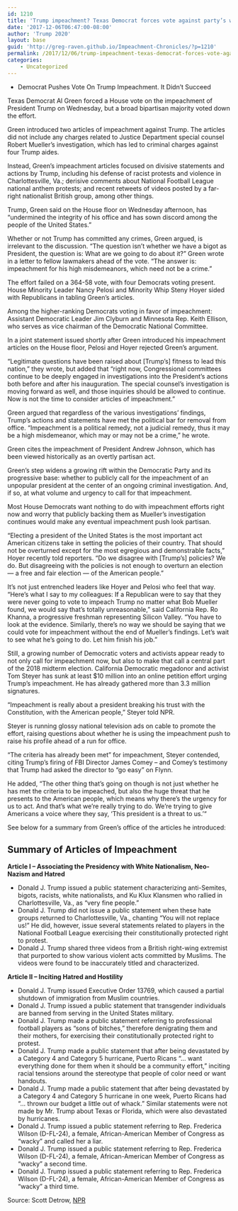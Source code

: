 ```yaml
---
id: 1210
title: 'Trump impeachment? Texas Democrat forces vote against party’s wishes'
date: '2017-12-06T06:47:00-08:00'
author: 'Trump 2020'
layout: base
guid: 'http://greg-raven.github.io/Impeachment-Chronicles/?p=1210'
permalink: /2017/12/06/trump-impeachment-texas-democrat-forces-vote-against-partys-wishes/
categories:
    - Uncategorized
---
```


- Democrat Pushes Vote On Trump Impeachment. It Didn’t Succeed

Texas Democrat Al Green forced a House vote on the impeachment of President Trump on Wednesday, but a broad bipartisan majority voted down the effort.

Green introduced two articles of impeachment against Trump. The articles did not include any charges related to Justice Department special counsel Robert Mueller’s investigation, which has led to criminal charges against four Trump aides.

Instead, Green’s impeachment articles focused on divisive statements and actions by Trump, including his defense of racist protests and violence in Charlottesville, Va.; derisive comments about National Football League national anthem protests; and recent retweets of videos posted by a far-right nationalist British group, among other things.

Trump, Green said on the House floor on Wednesday afternoon, has “undermined the integrity of his office and has sown discord among the people of the United States.”

Whether or not Trump has committed any crimes, Green argued, is irrelevant to the discussion. “The question isn’t whether we have a bigot as President, the question is: What are we going to do about it?” Green wrote in a letter to fellow lawmakers ahead of the vote. “The answer is: impeachment for his high misdemeanors, which need not be a crime.”

The effort failed on a 364-58 vote, with four Democrats voting present. House Minority Leader Nancy Pelosi and Minority Whip Steny Hoyer sided with Republicans in tabling Green’s articles.

Among the higher-ranking Democrats voting in favor of impeachment: Assistant Democratic Leader Jim Clyburn and Minnesota Rep. Keith Ellison, who serves as vice chairman of the Democratic National Committee.

In a joint statement issued shortly after Green introduced his impeachment articles on the House floor, Pelosi and Hoyer rejected Green’s argument.

“Legitimate questions have been raised about \[Trump’s\] fitness to lead this nation,” they wrote, but added that “right now, Congressional committees continue to be deeply engaged in investigations into the President’s actions both before and after his inauguration. The special counsel’s investigation is moving forward as well, and those inquiries should be allowed to continue. Now is not the time to consider articles of impeachment.”

Green argued that regardless of the various investigations’ findings, Trump’s actions and statements have met the political bar for removal from office. “Impeachment is a political remedy, not a judicial remedy, thus it may be a high misdemeanor, which may or may not be a crime,” he wrote.

Green cites the impeachment of President Andrew Johnson, which has been viewed historically as an overtly partisan act.

Green’s step widens a growing rift within the Democratic Party and its progressive base: whether to publicly call for the impeachment of an unpopular president at the center of an ongoing criminal investigation. And, if so, at what volume and urgency to call for that impeachment.

Most House Democrats want nothing to do with impeachment efforts right now and worry that publicly backing them as Mueller’s investigation continues would make any eventual impeachment push look partisan.

“Electing a president of the United States is the most important act American citizens take in setting the policies of their country. That should not be overturned except for the most egregious and demonstrable facts,” Hoyer recently told reporters. “Do we disagree with \[Trump’s\] policies? We do. But disagreeing with the policies is not enough to overturn an election — a free and fair election — of the American people.”

It’s not just entrenched leaders like Hoyer and Pelosi who feel that way. “Here’s what I say to my colleagues: If a Republican were to say that they were never going to vote to impeach Trump no matter what Bob Mueller found, we would say that’s totally unreasonable,” said California Rep. Ro Khanna, a progressive freshman representing Silicon Valley. “You have to look at the evidence. Similarly, there’s no way we should be saying that we could vote for impeachment without the end of Mueller’s findings. Let’s wait to see what he’s going to do. Let him finish his job.”

Still, a growing number of Democratic voters and activists appear ready to not only call for impeachment now, but also to make that call a central part of the 2018 midterm election. California Democratic megadonor and activist Tom Steyer has sunk at least $10 million into an online petition effort urging Trump’s impeachment. He has already gathered more than 3.3 million signatures.

“Impeachment is really about a president breaking his trust with the Constitution, with the American people,” Steyer told NPR.

Steyer is running glossy national television ads on cable to promote the effort, raising questions about whether he is using the impeachment push to raise his profile ahead of a run for office.

“The criteria has already been met” for impeachment, Steyer contended, citing Trump’s firing of FBI Director James Comey – and Comey’s testimony that Trump had asked the director to “go easy” on Flynn.

He added, “The other thing that’s going on though is not just whether he has met the criteria to be impeached, but also the huge threat that he presents to the American people, which means why there’s the urgency for us to act. And that’s what we’re really trying to do. We’re trying to give Americans a voice where they say, ‘This president is a threat to us.’“

See below for a summary from Green’s office of the articles he introduced:

## Summary of Articles of Impeachment

**Article I – Associating the Presidency with White Nationalism, Neo-Nazism and Hatred**

- Donald J. Trump issued a public statement characterizing anti-Semites, bigots, racists, white nationalists, and Ku Klux Klansmen who rallied in Charlottesville, Va., as “very fine people.”
- Donald J. Trump did not issue a public statement when these hate groups returned to Charlottesville, Va., chanting “You will not replace us!” He did, however, issue several statements related to players in the National Football League exercising their constitutionally protected right to protest.
- Donald J. Trump shared three videos from a British right-wing extremist that purported to show various violent acts committed by Muslims. The videos were found to be inaccurately titled and characterized.

**Article II – Inciting Hatred and Hostility**

- Donald J. Trump issued Executive Order 13769, which caused a partial shutdown of immigration from Muslim countries.
- Donald J. Trump issued a public statement that transgender individuals are banned from serving in the United States military.
- Donald J. Trump made a public statement referring to professional football players as “sons of bitches,” therefore denigrating them and their mothers, for exercising their constitutionally protected right to protest.
- Donald J. Trump made a public statement that after being devastated by a Category 4 and Category 5 hurricane, Puerto Ricans “… want everything done for them when it should be a community effort,” inciting racial tensions around the stereotype that people of color need or want handouts.
- Donald J. Trump made a public statement that after being devastated by a Category 4 and Category 5 hurricane in one week, Puerto Ricans had “… thrown our budget a little out of whack.” Similar statements were not made by Mr. Trump about Texas or Florida, which were also devastated by hurricanes.
- Donald J. Trump issued a public statement referring to Rep. Frederica Wilson (D-FL-24), a female, African-American Member of Congress as “wacky” and called her a liar.
- Donald J. Trump issued a public statement referring to Rep. Frederica Wilson (D-FL-24), a female, African-American Member of Congress as “wacky” a second time.
- Donald J. Trump issued a public statement referring to Rep. Frederica Wilson (D-FL-24), a female, African-American Member of Congress as “wacky” a third time.

Source: Scott Detrow, [NPR](https://www.npr.org/2017/12/06/568818578/democrat-pushes-vote-on-trump-impeachment-dont-expect-it-to-succeed)